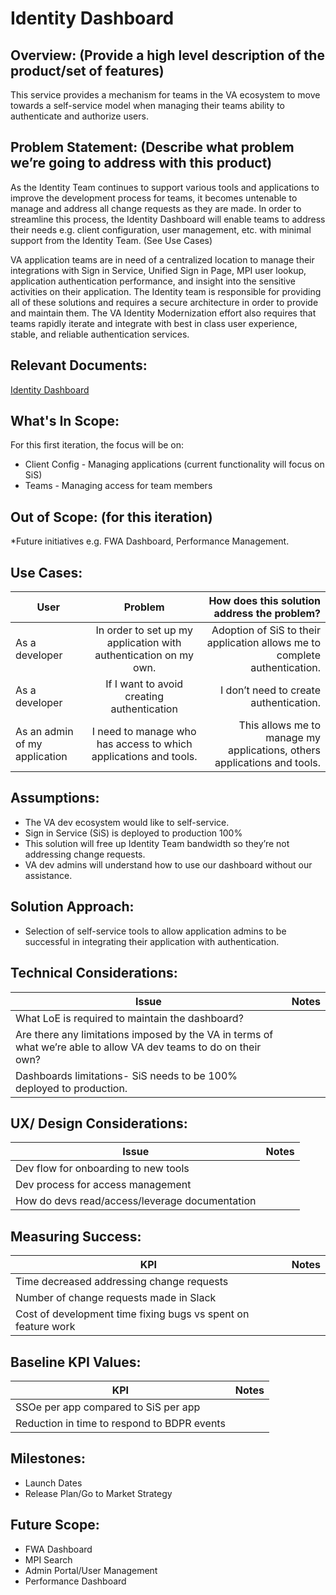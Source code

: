 # Identity Dashboard

## Overview: (Provide a high level description of the product/set of features)
This service provides a mechanism for teams in the VA ecosystem to move towards a self-service model when managing their teams ability to authenticate and authorize users.


## Problem Statement: (Describe what problem we’re going to address with this product)
As the Identity Team continues to support various tools and applications to improve the development process for teams, it becomes untenable to manage and address all change requests as they are made. In order to streamline this process, the Identity Dashboard will enable teams to address their needs e.g. client configuration, user management, etc. with minimal support from the Identity Team. (See Use Cases)

VA application teams are in need of a centralized location to manage their integrations with Sign in Service, Unified Sign in Page, MPI user lookup, application authentication performance, and insight into the sensitive activities on their application. The Identity team is responsible for providing all of these solutions and requires a secure architecture in order to provide and maintain them. The VA Identity Modernization effort also requires that teams rapidly iterate and integrate with best in class user experience, stable, and reliable authentication services.

## Relevant Documents:
[Identity Dashboard](https://github.com/department-of-veterans-affairs/va.gov-team-sensitive/blob/master/teams/vsp/teams/Identity/Documentation/Identity_Dashboard.md)

## What's In Scope: 
For this first iteration, the focus will be on:
* Client Config - Managing applications (current functionality will focus on SiS) 
* Teams - Managing access for team members

## Out of Scope: (for this iteration)
*Future initiatives e.g. FWA Dashboard, Performance Management.

## Use Cases:
| User          | Problem       | How does this solution address the problem?  |
| ------------- |:-------------:| -----:|
| As a developer |  In order to set up my application with authentication on my own. |  Adoption of SiS to their application allows me to complete authentication. |
| As a developer |  If I want to avoid creating authentication | I don’t need to create authentication.| 
| As an admin of my application |  I need to manage who has access to which applications and tools.  | This allows me to manage my applications, others applications and tools. |

## Assumptions:
* The VA dev ecosystem would like to self-service.
* Sign in Service (SiS) is deployed to production 100%
* This solution will free up Identity Team bandwidth so they’re not addressing change requests.
* VA dev admins will understand how to use our dashboard without our assistance.


## Solution Approach: 
* Selection of self-service tools to allow application admins to be successful in integrating their application with authentication.
  
## Technical Considerations:
| Issue         | Notes         | 
| ------------- |:-------------:| 
| What LoE is required to maintain the dashboard?|               |
| Are there any limitations imposed by the VA in terms of what we’re able to allow VA dev teams to do on their own?| |
| Dashboards limitations- SiS needs to be 100% deployed to production. | |

## UX/ Design Considerations:
| Issue         | Notes         | 
| ------------- |:-------------:| 
| Dev flow for onboarding to new tools |               |
| Dev process for access management | |
| How do devs read/access/leverage documentation | |

## Measuring Success:
| KPI           | Notes         | 
| ------------- |:-------------:| 
| Time decreased addressing change requests |               |
| Number of change requests made in Slack | |
| Cost of development time fixing bugs vs spent on feature work | |

## Baseline KPI Values:
| KPI           | Notes         | 
| ------------- |:-------------:| 
| SSOe per app compared to SiS per app |               |
| Reduction in time to respond to BDPR events | |

## Milestones:
* Launch Dates
* Release Plan/Go to Market Strategy


## Future Scope:
* FWA Dashboard
* MPI Search
* Admin Portal/User Management
* Performance Dashboard
